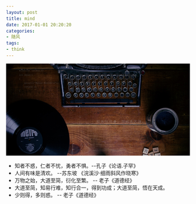 ```yaml
---
layout: post
title: mind
date: 2017-01-01 20:20:20
categories:
- 随风
tags:
- think
---
```


![mind](/images/home.jpg)

- 知者不惑，仁者不忧，勇者不惧。--孔子《论语.子罕》
- 人间有味是清欢。 --苏东坡 《浣溪沙·细雨斜风作晓寒》
- 万物之始，大道至简，衍化至繁。 -- 老子《道德经》
- 大道至简，知易行难，知行合一，得到功成；大道至简，悟在天成。
- 少则得，多则惑。 -- 老子《道德经》